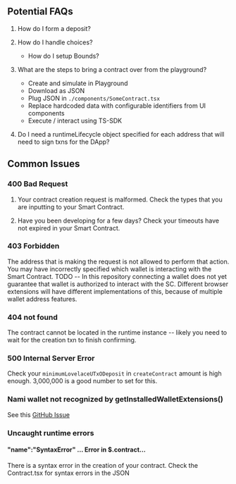## Potential FAQs
1. How do I form a deposit?

2. How do I handle choices?
    - How do I setup Bounds?

3. What are the steps to bring a contract over from the playground?
    - Create and simulate in Playground
    - Download as JSON
    - Plug JSON in `./components/SomeContract.tsx`
    - Replace hardcoded data with configurable identifiers from UI components
    - Execute / interact using TS-SDK
    
4. Do I need a runtimeLifecycle object specified for each address that will need to sign txns for the DApp?

## Common Issues

### 400 Bad Request
1. Your contract creation request is malformed. Check the types that you are inputting to your Smart Contract.

2. Have you been developing for a few days? Check your timeouts have not expired in your Smart Contract.

### 403 Forbidden
The address that is making the request is not allowed to perform that action. You may have incorrectly specified which wallet is interacting with the Smart Contract. TODO -- In this repository connecting a wallet does not yet guarantee that wallet is authorized to interact with the SC. Different browser extensions will have different implementations of this, because of multiple wallet address features.

### 404 not found
The contract cannot be located in the runtime instance -- likely you need to wait for the creation txn to finish confirming.

### 500 Internal Server Error
Check your `minimumLovelaceUTxODeposit` in `createContract` amount is high enough. 3,000,000 is a good number to set for this.

### Nami wallet not recognized by getInstalledWalletExtensions()
See this [GitHub Issue](https://github.com/input-output-hk/marlowe-ts-sdk/issues/141)

### Uncaught runtime errors
#### "name":"SyntaxError" ... Error in $.contract...
There is a syntax error in the creation of your contract. Check the Contract.tsx for syntax errors in the JSON